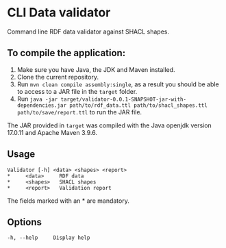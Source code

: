 # CLI Data validator
Command line RDF data validator against SHACL shapes.

## To compile the application:
1. Make sure you have Java, the JDK and Maven installed.
2. Clone the current repository.
3. Run `mvn clean compile assembly:single`, as a result you should be able to access to a JAR file in the `target` folder.
4. Run `java -jar target/validator-0.0.1-SNAPSHOT-jar-with-dependencies.jar path/to/rdf_data.ttl path/to/shacl_shapes.ttl path/to/save/report.ttl` to run the JAR file.

The JAR provided in `target` was compiled with the Java openjdk version 17.0.11 and Apache Maven 3.9.6.

## Usage
    Validator [-h] <data> <shapes> <report>
    *     <data>     RDF data
    *     <shapes>   SHACL shapes
    *     <report>   Validation report

The fields marked with an \* are mandatory.

## Options
    -h, --help     Display help
